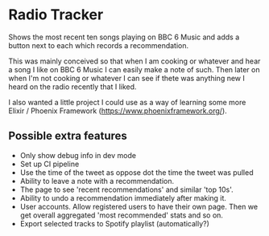 # Radio Tracker

Shows the most recent ten songs playing on BBC 6 Music and adds a button next to each which records a recommendation. 

This was mainly conceived so that when I am cooking or whatever and hear a song I like on BBC 6 Music I 
can easily make a note of such. Then later on when I'm not cooking or whatever I can see if thete was anything
new I heard on the radio recently that I liked. 

I also wanted a little project I could use as a way of learning some more Elixir / Phoenix Framework (https://www.phoenixframework.org/).

## Possible extra features
- Only show debug info in dev mode
- Set up CI pipeline
- Use the time of the tweet as oppose dot the time the tweet was pulled
- Ability to leave a note with a recommendation.
- The page to see 'recent recommendations' and similar 'top 10s'.
- Ability to undo a recommendation immediately after making it.
- User accounts. Allow registered users to have their own page. Then we get overall aggregated 'most recommended' stats and so on.
- Export selected tracks to Spotify playlist (automatically?)